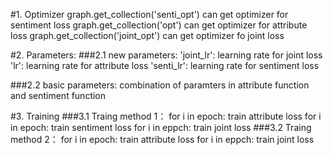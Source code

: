 #1. Optimizer
graph.get_collection('senti_opt') can get optimizer for sentiment loss
graph.get_collection('opt') can get optimizer for attribute loss
graph.get_collection('joint_opt') can get optimizer fo joint loss

#2. Parameters:
###2.1 new parameters:
'joint_lr': learning rate for joint loss
'lr': learning rate for attribute loss
'senti_lr': learning rate for sentiment loss

###2.2 basic parameters:
combination of paramters in attribute function and sentiment function

#3. Training
###3.1 Traing method 1：
for i in epoch:
   train attribute loss
for i in epoch:
   train sentiment loss
for i in eppch:
   train joint loss
###3.2 Traing method 2：
for i in epoch:
   train attribute loss
for i in eppch:
   train joint loss
